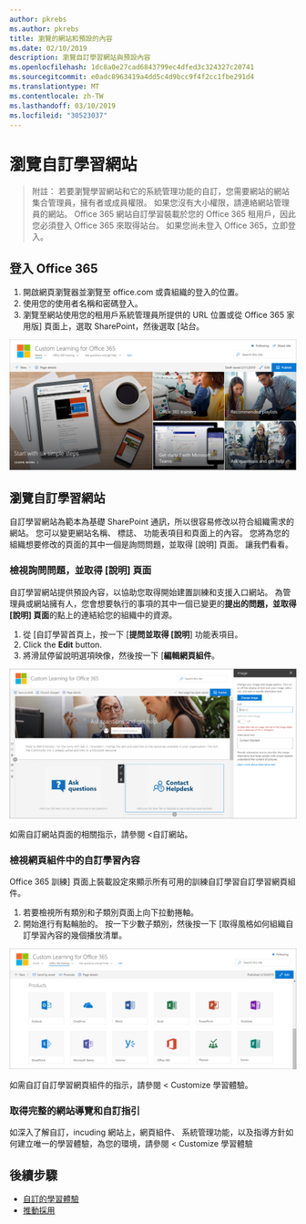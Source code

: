 ```yaml
---
author: pkrebs
ms.author: pkrebs
title: 瀏覽的網站和預設的內容
ms.date: 02/10/2019
description: 瀏覽自訂學習網站與預設內容
ms.openlocfilehash: 1dc8a0e27cad6843799ec4dfed3c324327c20741
ms.sourcegitcommit: e0adc8963419a4dd5c4d9bcc9f4f2cc1fbe291d4
ms.translationtype: MT
ms.contentlocale: zh-TW
ms.lasthandoff: 03/10/2019
ms.locfileid: "30523037"
---
```

# <a name="explore-the-custom-learning-site"></a>瀏覽自訂學習網站

> 附註： 若要瀏覽學習網站和它的系統管理功能的自訂，您需要網站的網站集合管理員，擁有者或成員權限。 如果您沒有大小權限，請連絡網站管理員的網站。 Office 365 網站自訂學習裝載於您的 Office 365 租用戶，因此您必須登入 Office 365 來取得站台。 如果您尚未登入 Office 365，立即登入。 

## <a name="sign-in-to-office-365"></a>登入 Office 365 

1.  開啟網頁瀏覽器並瀏覽至 office.com 或貴組織的登入的位置。 
2.  使用您的使用者名稱和密碼登入。
3.  瀏覽至網站使用您的租用戶系統管理員所提供的 URL 位置或從 Office 365 家用版] 頁面上，選取 SharePoint，然後選取 [站台。 

![cg introducing.png](media/cg-introducing.png)

## <a name="explore-the-custom-learning-site"></a>瀏覽自訂學習網站

自訂學習網站為範本為基礎 SharePoint 通訊，所以很容易修改以符合組織需求的網站。 您可以變更網站名稱、 標誌、 功能表項目和頁面上的內容。 您將為您的組織想要修改的頁面的其中一個是詢問問題，並取得 [說明] 頁面。 讓我們看看。

### <a name="view-the-ask-questions-and-get-help-page"></a>檢視詢問問題，並取得 [說明] 頁面

自訂學習網站提供預設內容，以協助您取得開始建置訓練和支援入口網站。 為管理員或網站擁有人，您會想要執行的事項的其中一個已變更的**提出的問題，並取得 [說明] 頁面**的點上的連結給您的組織中的資源。 

1.  從 [自訂學習首頁上，按一下 [**提問並取得 [說明**] 功能表項目。
2.  Click the **Edit** button.
3.  將滑鼠停留說明選項映像，然後按一下 [**編輯網頁組件**。

![cg edithelp.png](media/cg-edithelp.png)

如需自訂網站頁面的相關指示，請參閱 <<c0>自訂網站。

### <a name="view-the-custom-learning-content-in-the-web-part"></a>檢視網頁組件中的自訂學習內容
Office 365 訓練] 頁面上裝載設定來顯示所有可用的訓練自訂學習自訂學習網頁組件。 

1. 若要檢視所有類別和子類別頁面上向下拉動捲軸。
2. 開始進行有點輪胎的。 按一下少數子類別，然後按一下 [取得風格如何組織自訂學習內容的幾個播放清單。 

![cg gotoall.png](media/cg-gotoall.png)

如需自訂自訂學習網頁組件的指示，請參閱 < <b0>Customize 學習體驗</b0>。

### <a name="get-a-complete-site-tour-and-customization-guidance"></a>取得完整的網站導覽和自訂指引
如深入了解自訂，incuding 網站上，網頁組件、 系統管理功能，以及指導方針如何建立唯一的學習體驗，為您的環境，請參閱 < <b0>Customize 學習體驗</b0>

## <a name="next-steps"></a>後續步驟
- [自訂的學習體驗](custom_overview.md)
- [推動採用](driveadoption.md) 
